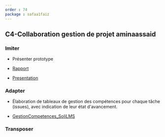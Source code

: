 ```yaml
---
order : 74
package : safaa1faiz
---
```

## C4-Collaboration gestion de projet aminaassaid

### Imiter



- Présenter prototype


- [Rapport]()
- [Presentation]()
  
### Adapter



- Élaboration de tableaux de gestion des compétences pour chaque tâche (issues), avec indication de leur état d'avancement.



- [GestionCompetences_SoliLMS]()

### Transposer










